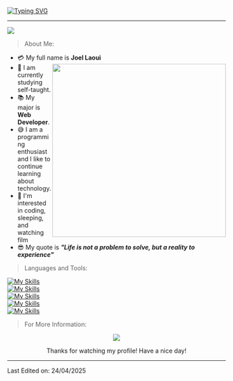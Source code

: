 <div align="left">
   <a href="https://git.io/typing-svg"> <img src="https://readme-typing-svg.herokuapp.com?font=Fira+Code&size=28&pause=1000&color=30F70E&background=060E3BD7&vCenter=true&random=false&width=600&height=40&lines=%3E+Welcome+to+my+Github+profile+.+.+.+!" alt="Typing SVG" /></a>
</div>
<hr>
<img src="https://github-production-user-asset-6210df.s3.amazonaws.com/113271233/440246560-13d4c640-dafd-4702-a28b-00470781d384.png?X-Amz-Algorithm=AWS4-HMAC-SHA256&X-Amz-Credential=AKIAVCODYLSA53PQK4ZA%2F20250505%2Fus-east-1%2Fs3%2Faws4_request&X-Amz-Date=20250505T033108Z&X-Amz-Expires=300&X-Amz-Signature=bee2278a7fa2874c1965f8d60a27cc2b380cac0c76e4e1d6ff8dc5f2215fe65f&X-Amz-SignedHeaders=host"/>

> About Me:

- :credit_card: My full name is **Joel Laoui**<img src="https://i.pinimg.com/736x/a2/39/2e/a2392e422a7a34281ee1960eb9ad0ee2.jpg" width="400" align="right"/>
- :school: I am currently studying self-taught.
- :books: My major is **Web Developer**.
- :sweat_smile: I am a programming enthusiast and I like to continue learning about technology.
- :monocle_face: I'm interested in coding, sleeping, and watching film
- :sunglasses: My quote is ***"Life is not a problem to solve, but a reality to experience"*** 

> Languages and Tools:

[![My Skills](https://skillicons.dev/icons?i=js,html,css,bootstrap,astro)](https://skillicons.dev)<br/>
[![My Skills](https://skillicons.dev/icons?i=python,flask,django,java,spring)](https://skillicons.dev)<br/>
[![My Skills](https://skillicons.dev/icons?i=mysql,mongodb,postgres,sqlite)](https://skillicons.dev)<br/>
[![My Skills](https://skillicons.dev/icons?i=react)](https://skillicons.dev)<br/>
[![My Skills](https://skillicons.dev/icons?i=vscode,neovim,linux,github,discord)](https://skillicons.dev)<br/>

> For More Information:
<p align="center">
  <a href="https://www.linkedin.com/in/joelawii/">
    <img align="center" src="https://img.shields.io/badge/linkedin-%230077B5.svg?style=for-the-badge&logo=linkedin&logoColor=white" />
  </a>
</p>
<div align="center">
  Thanks for watching my profile! Have a nice day!
</div>

------

Last Edited on: 24/04/2025
